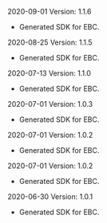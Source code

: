 2020-09-01 Version: 1.1.6
- Generated SDK for EBC.

2020-08-25 Version: 1.1.5
- Generated SDK for EBC.

2020-07-13 Version: 1.1.0
- Generated SDK for EBC.

2020-07-01 Version: 1.0.3
- Generated SDK for EBC.

2020-07-01 Version: 1.0.2
- Generated SDK for EBC.

2020-07-01 Version: 1.0.2
- Generated SDK for EBC.

2020-06-30 Version: 1.0.1
- Generated SDK for EBC.

